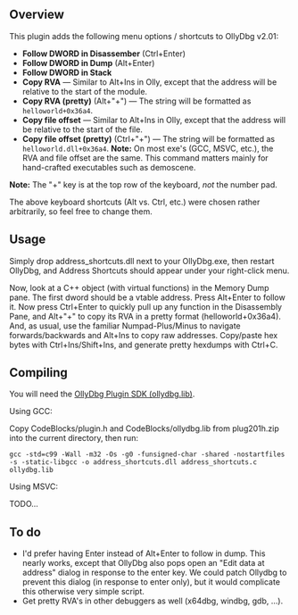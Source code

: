 ## Overview

This plugin adds the following menu options / shortcuts to OllyDbg v2.01:

* **Follow DWORD in Disassember** (Ctrl+Enter)
* **Follow DWORD in Dump** (Alt+Enter)
* **Follow DWORD in Stack**
* **Copy RVA** &mdash; Similar to Alt+Ins in Olly, except that the address will be relative to the start of the module.
* **Copy RVA (pretty)** (Alt+"+") &mdash; The string will be formatted as `helloworld+0x36a4`.
* **Copy file offset** &mdash; Similar to Alt+Ins in Olly, except that the address will be relative to the start of the file.
* **Copy file offset (pretty)** (Ctrl+"+") &mdash; The string will be formatted as `helloworld.dll+0x36a4`. **Note:** On most exe's (GCC, MSVC, etc.), the RVA and file offset are the same. This command matters mainly for hand-crafted executables such as demoscene.

**Note:** The "+" key is at the top row of the keyboard, *not* the number pad.

The above keyboard shortcuts (Alt vs. Ctrl, etc.) were chosen rather arbitrarily, so feel free to change them.

## Usage

Simply drop address_shortcuts.dll next to your OllyDbg.exe, then restart OllyDbg, and Address Shortcuts should appear under your right-click menu.

Now, look at a C++ object (with virtual functions) in the Memory Dump pane. The first dword should be a vtable address. Press Alt+Enter to follow it. Now press Ctrl+Enter to quickly pull up any function in the Disassembly Pane, and Alt+"+" to copy its RVA in a pretty format (helloworld+0x36a4). And, as usual, use the familiar Numpad-Plus/Minus to navigate forwards/backwards and Alt+Ins to copy raw addresses. Copy/paste hex bytes with Ctrl+Ins/Shift+Ins, and generate pretty hexdumps with Ctrl+C.

## Compiling

You will need the [OllyDbg Plugin SDK (ollydbg.lib)](http://ollydbg.de/plug201h.zip).

Using GCC:

Copy CodeBlocks/plugin.h and CodeBlocks/ollydbg.lib from plug201h.zip into the current directory, then run:

    gcc -std=c99 -Wall -m32 -Os -g0 -funsigned-char -shared -nostartfiles -s -static-libgcc -o address_shortcuts.dll address_shortcuts.c ollydbg.lib

Using MSVC:

TODO...

## To do

* I'd prefer having Enter instead of Alt+Enter to follow in dump. This nearly works, except that OllyDbg also pops open an "Edit data at address" dialog in response to the enter key. We could patch Ollydbg to prevent this dialog (in response to enter only), but it would complicate this otherwise very simple script.
* Get pretty RVA's in other debuggers as well (x64dbg, windbg, gdb, ...).
